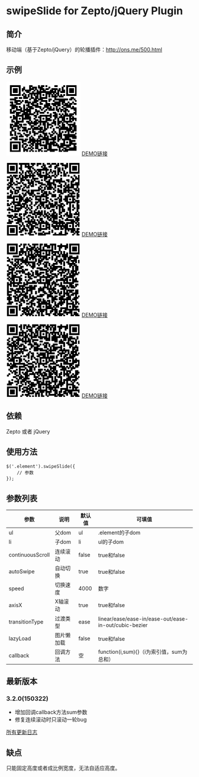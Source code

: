 # swipeSlide for Zepto/jQuery Plugin

## 简介

移动端（基于Zepto/jQuery）的轮播插件：<http://ons.me/500.html>

## 示例

![扫一扫](website.png)
[DEMO链接](http://ons.me/wp-content/uploads/2014/09/swipeSlide/index.html)

![扫一扫](website-pic.png)
[DEMO链接](http://ons.me/wp-content/uploads/2014/09/swipeSlide/full-screen-pic.html)

![扫一扫](website-text.png)
[DEMO链接](http://ons.me/wp-content/uploads/2014/09/swipeSlide/full-screen-text.html)

![扫一扫](website-switch.png)
[DEMO链接](http://ons.me/wp-content/uploads/2014/09/swipeSlide/index-switch.html)

## 依赖

Zepto 或者 jQuery

## 使用方法

````
$('.element').swipeSlide({
    // 参数
});
````

## 参数列表

|       参数        |   说明   |  默认值 |      可填值     |
|------------------|----------|--------|----------------|
| ul               | 父dom    | ul     | .element的子dom |
| li               | 子dom    | li     | ul的子dom       |
| continuousScroll | 连续滚动   | false | true和false |
| autoSwipe        | 自动切换   | true  | true和false |
| speed            | 切换速度   | 4000  | 数字        |
| axisX            | X轴滚动   | true   | true和false |
| transitionType   | 过渡类型   | ease  | linear/ease/ease-in/ease-out/ease-in-out/cubic-bezier |
| lazyLoad         | 图片懒加载 | false | true和false |
| callback         | 回调方法   | 空    | function(i,sum){}（i为索引值，sum为总和） |

## 最新版本

### 3.2.0(150322)

* 增加回调callback方法sum参数
* 修复连续滚动时只滚动一轮bug

[所有更新日志](Changelog.md)

## 缺点

只能固定高度或者成比例宽度，无法自适应高度。